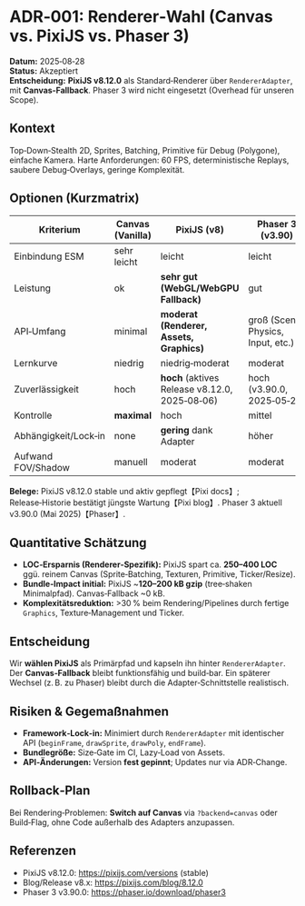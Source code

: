 # ADR‑001: Renderer‑Wahl (Canvas vs. PixiJS vs. Phaser 3)

**Datum:** 2025‑08‑28  
**Status:** Akzeptiert  
**Entscheidung:** **PixiJS v8.12.0** als Standard‑Renderer über `RendererAdapter`, mit **Canvas‑Fallback**. Phaser 3 wird nicht eingesetzt (Overhead für unseren Scope).

## Kontext
Top‑Down‑Stealth 2D, Sprites, Batching, Primitive für Debug (Polygone), einfache Kamera. Harte Anforderungen: 60 FPS, deterministische Replays, saubere Debug‑Overlays, geringe Komplexität.

## Optionen (Kurzmatrix)
| Kriterium | Canvas (Vanilla) | PixiJS (v8) | Phaser 3 (v3.90) |
|---|---|---|---|
| Einbindung ESM | sehr leicht | leicht | leicht |
| Leistung | ok | **sehr gut (WebGL/WebGPU Fallback)** | gut |
| API‑Umfang | minimal | **moderat (Renderer, Assets, Graphics)** | groß (Scene, Physics, Input, etc.) |
| Lernkurve | niedrig | niedrig‑moderat | moderat |
| Zuverlässigkeit | hoch | **hoch** (aktives Release v8.12.0, 2025‑08‑06) | hoch (v3.90.0, 2025‑05‑23) |
| Kontrolle | **maximal** | hoch | mittel |
| Abhängigkeit/Lock‑in | none | **gering** dank Adapter | höher |
| Aufwand FOV/Shadow | manuell | moderat | moderat |

**Belege:** PixiJS v8.12.0 stable und aktiv gepflegt【Pixi docs】; Release‑Historie bestätigt jüngste Wartung【Pixi blog】. Phaser 3 aktuell v3.90.0 (Mai 2025)【Phaser】.

## Quantitative Schätzung
- **LOC‑Ersparnis (Renderer‑Spezifik):** PixiJS spart ca. **250–400 LOC** ggü. reinem Canvas (Sprite‑Batching, Texturen, Primitive, Ticker/Resize).
- **Bundle‑Impact initial:** PixiJS ~**120–200 kB gzip** (tree‑shaken Minimalpfad). Canvas‑Fallback ~0 kB.
- **Komplexitätsreduktion:** >30 % beim Rendering/Pipelines durch fertige `Graphics`, Texture‑Management und Ticker.

## Entscheidung
Wir **wählen PixiJS** als Primärpfad und kapseln ihn hinter `RendererAdapter`. Der **Canvas‑Fallback** bleibt funktionsfähig und build‑bar. Ein späterer Wechsel (z. B. zu Phaser) bleibt durch die Adapter‑Schnittstelle realistisch.

## Risiken & Gegemaßnahmen
- **Framework‑Lock‑in:** Minimiert durch `RendererAdapter` mit identischer API (`beginFrame`, `drawSprite`, `drawPoly`, `endFrame`).  
- **Bundlegröße:** Size‑Gate im CI, Lazy‑Load von Assets.  
- **API‑Änderungen:** Version **fest gepinnt**; Updates nur via ADR‑Change.

## Rollback‑Plan
Bei Rendering‑Problemen: **Switch auf Canvas** via `?backend=canvas` oder Build‑Flag, ohne Code außerhalb des Adapters anzupassen.

## Referenzen
- PixiJS v8.12.0: https://pixijs.com/versions (stable)  
- Blog/Release v8.x: https://pixijs.com/blog/8.12.0  
- Phaser 3 v3.90.0: https://phaser.io/download/phaser3
